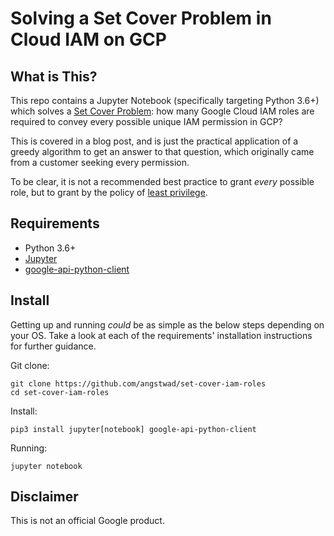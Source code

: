 # Solving a Set Cover Problem in Cloud IAM on GCP

## What is This?

This repo contains a Jupyter Notebook (specifically targeting Python 3.6+) which solves a [Set Cover Problem](https://en.wikipedia.org/wiki/Set_cover_problem): how many Google Cloud IAM roles are required to convey every possible unique IAM permission in GCP?

This is covered in a blog post, and is just the practical application of a greedy algorithm to get an answer to that question, which originally came from a customer seeking every permission.

To be clear, it is not a recommended best practice to grant *every* possible role, but to grant by the policy of [least privilege](https://cloud.google.com/iam/docs/using-iam-securely#least_privilege).

## Requirements

* Python 3.6+
* [Jupyter](https://jupyter.org/install)
* [google-api-python-client](https://github.com/googleapis/google-api-python-client)


## Install

Getting up and running *could* be as simple as the below steps depending on your OS.  Take a look at each of the requirements' installation instructions for further guidance.

Git clone:
```
git clone https://github.com/angstwad/set-cover-iam-roles
cd set-cover-iam-roles
```

Install:
```
pip3 install jupyter[notebook] google-api-python-client
```

Running:
```
jupyter notebook
```

## Disclaimer

This is not an official Google product.
